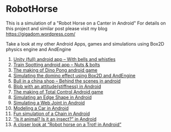 # RobotHorse
This is a simulation of a "Robot Horse on a Canter in Android"
For details on this project and similar post please visit  my blog https://gigadom.wordpress.com/

Take a look at my other Android Apps, games and simulations using Box2D physics engine and AndEngine

1. [Unity (full) android app – With bells and whistles](https://gigadom.wordpress.com/2012/12/05/unityfull-android-app-with-bells-and-whistles/)
2. [Train Spotting android app – Nuts & bolts](https://gigadom.wordpress.com/2012/12/21/train-spotting-android-app-nuts-and-bolts/)
3. [The making of Dino Pong android game](https://gigadom.wordpress.com/2012/12/29/the-making-of-dino-pong-android-game/)
4. [Simulating the domino effect using Box2D and AndEngine](https://gigadom.wordpress.com/2013/01/09/simulating-the-domino-effect-in-android-using-box2d-and-andengine/)
5. [Bull in a china shop – Behind the scenes in android](https://gigadom.wordpress.com/2013/01/12/bull-in-a-china-shop-behind-the-scenes-in-android/)
6. [Blob with an attitude(stiffness) in Android](https://gigadom.wordpress.com/2013/01/17/blob-with-an-attitude-stiffness-in-android/)
7. [The making of Total Control Android game](https://gigadom.wordpress.com/2013/05/31/the-making-of-total-control-android-game/)
8. [Simulating an Edge Shape in Android](https://gigadom.wordpress.com/2013/06/07/simulating-an-edge-shape-in-android/)
9. [Simulating a Web Joint in Android](https://gigadom.wordpress.com/2013/06/11/simulating-a-web-joint-in-android/)
10. [Modeling a Car in Android](https://gigadom.wordpress.com/2013/06/19/modeling-a-car-in-android/)
11. [Fun simulation of a Chain in Android](https://gigadom.wordpress.com/2013/06/26/fun-simulation-of-a-chain-in-android/)
12. [“Is it animal? Is it an insect?” in Android](https://gigadom.wordpress.com/2013/07/05/is-it-an-animal-is-it-an-insect-in-android/)
13. [A closer look at “Robot horse on a Trot! in Android”](https://gigadom.wordpress.com/2013/07/08/a-closer-look-at-robot-horse-on-a-canter-in-android/)
